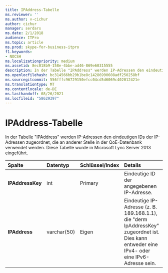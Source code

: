 ```yaml
---
title: IPAddress-Tabelle
ms.reviewer: ''
ms.author: v-cichur
author: cichur
manager: serdars
ms.date: 2/1/2018
audience: ITPro
ms.topic: article
ms.prod: skype-for-business-itpro
f1.keywords:
- NOCSH
ms.localizationpriority: medium
ms.assetid: 8ec018b9-158e-4bbe-ad46-869e60315555
description: In der Tabelle "IPAddress" werden IP-Adressen den eindeutigen IDs der IP-Adressen zugeordnet, die an anderer Stelle in der QoE-Datenbank verwendet werden. Diese Tabelle wurde in Microsoft Lync Server 2013 eingeführt.
ms.openlocfilehash: bc314566bb29b1be8c14286990608adf250258bf
ms.sourcegitcommit: 556fffc96729150efcc04cd5d6069c402012421e
ms.translationtype: MT
ms.contentlocale: de-DE
ms.lasthandoff: 08/26/2021
ms.locfileid: "58629397"
---
```

# <a name="ipaddress-table"></a>IPAddress-Tabelle
 
In der Tabelle "IPAddress" werden IP-Adressen den eindeutigen IDs der IP-Adressen zugeordnet, die an anderer Stelle in der QoE-Datenbank verwendet werden. Diese Tabelle wurde in Microsoft Lync Server 2013 eingeführt.
  
|**Spalte**|**Datentyp**|**Schlüssel/Index**|**Details**|
|:-----|:-----|:-----|:-----|
|**IPAddressKey** <br/> |int  <br/> |Primary  <br/> |Eindeutige ID der angegebenen IP-Adresse.  <br/> |
|**IPAddress** <br/> |varchar(50)  <br/> |Eigen  <br/> |Eindeutige IP-Adresse (z. B. 189.168.1.1), die "derm IpAddressKey" zugeordnet ist. Dies kann entweder eine IPv4- oder eine IPv6-Adresse sein.  <br/> |
   

